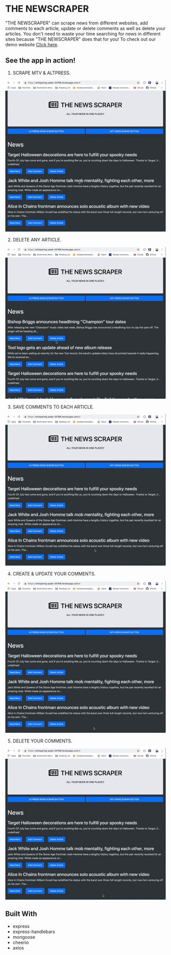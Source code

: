 # THE NEWSCRAPER

"THE NEWSCRAPER" can scrape news from different websites, add comments to each article, update or delete comments as well as delete your articles. You don't need to waste your time searching for news in different sites because "THE NEWSCRAPER" does that for you! To check out our demo website [Click here](https://whispering-peak-34768.herokuapp.com/#).

## See the app in action!


1. SCRAPE MTV & ALTPRESS.

![Add_Edit_Gif](README_GIFs/SCRAPE.gif)

2. DELETE ANY ARTICLE.

![Home_Gif](README_GIFs/DELETE_ARTICLE.gif)

3. SAVE COMMENTS TO EACH ARTICLE.

![Add_Edit_Gif](README_GIFs/SHOW_COMMENTS.gif)


4. CREATE & UPDATE YOUR COMMENTS.

![Login_Gif](README_GIFs/CREATE_UPDATE.gif)

5. DELETE YOUR COMMENTS.

![Add_Gif](README_GIFs/DELETE.gif)


## Built With

* express
* express-handlebars
* mongoose
* cheerio
* axios
